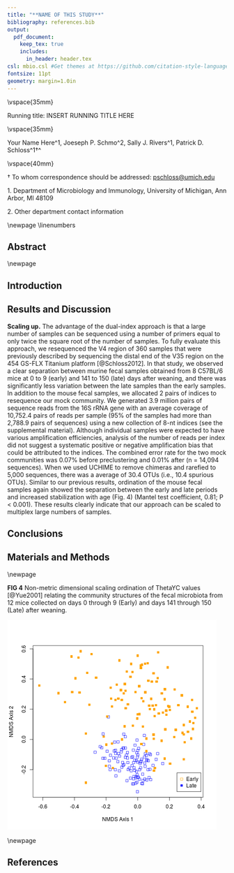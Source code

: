 ```yaml
---
title: "**NAME OF THIS STUDY**"
bibliography: references.bib
output:
  pdf_document:
    keep_tex: true
    includes:
      in_header: header.tex
csl: mbio.csl #Get themes at https://github.com/citation-style-language/styles
fontsize: 11pt
geometry: margin=1.0in
---
```







\vspace{35mm}

Running title: INSERT RUNNING TITLE HERE

\vspace{35mm}


Your Name Here^1, Joeseph P. Schmo^2, Sally J. Rivers^1, Patrick D. Schloss^1$\dagger$^

\vspace{40mm}

$\dagger$ To whom correspondence should be addressed: pschloss@umich.edu

1\. Department of Microbiology and Immunology, University of Michigan, Ann Arbor, MI 48109

2\. Other department contact information


\newpage
\linenumbers


## Abstract


\newpage

## Introduction


## Results and Discussion



**Scaling up.** The advantage of the dual-index approach is that a large
number of samples can be sequenced using a number of primers equal to only
twice the square root of the number of samples. To fully evaluate this
approach, we resequenced the V4 region of 360 samples that were previously
described by sequencing the distal end of the V35 region on the 454 GS-FLX
Titanium platform [@Schloss2012]. In that study, we observed a clear separation
between murine fecal samples obtained from 8 C57BL/6 mice at 0 to 9 (early)
and 141 to 150 (late) days after weaning, and there was significantly less
variation between the late samples than the early samples. In addition to
the mouse fecal samples, we allocated 2 pairs of indices to resequence our
mock community. We generated 3.9 million pairs of sequence reads from the
16S rRNA gene with an average coverage of 10,752.4 pairs of reads per sample
(95% of the samples had more than 2,788.9 pairs of sequences) using a new
collection of 8-nt indices (see the supplemental material). Although
individual samples were expected to have various amplification efficiencies,
analysis of the number of reads per index did not suggest a systematic
positive or negative amplification bias that could be attributed to the
indices. The combined error rate for the two mock communities was 0.07%
before preclustering and 0.01% after (n = 14,094 sequences). When we used
UCHIME to remove chimeras and rarefied to 5,000 sequences, there was a
average of 30.4 OTUs (i.e., 10.4 spurious OTUs). Similar to our previous
results, ordination of the mouse fecal samples again showed the separation
between the early and late periods and increased stabilization with age
(Fig. 4) (Mantel test coefficient, 0.81; P < 0.001). These results clearly
indicate that our approach can be scaled to multiplex large numbers of
samples.

## Conclusions


## Materials and Methods


\newpage

**FIG 4** Non-metric dimensional scaling ordination of ThetaYC values [@Yue2001] relating the
community structures of the fecal microbiota from 12 mice collected on days
0 through 9 (Early) and days 141 through 150 (Late) after weaning.

![](../results/figures/nmds_figure.png)

\newpage

## References
